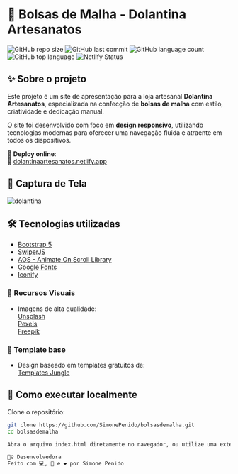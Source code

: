# 🧶 Bolsas de Malha - Dolantina Artesanatos

![GitHub repo size](https://img.shields.io/github/repo-size/SimonePenido/bolsasdemalha)
![GitHub last commit](https://img.shields.io/github/last-commit/SimonePenido/bolsasdemalha)
![GitHub language count](https://img.shields.io/github/languages/count/SimonePenido/bolsasdemalha)
![GitHub top language](https://img.shields.io/github/languages/top/SimonePenido/bolsasdemalha)
![Netlify Status](https://api.netlify.com/api/v1/badges/1f82f09b-0000-0000-0000-000000000000/deploy-status) <!-- Substituir com badge real do Netlify se quiser -->

## ✨ Sobre o projeto

Este projeto é um site de apresentação para a loja artesanal **Dolantina Artesanatos**, especializada na confecção de **bolsas de malha** com estilo, criatividade e dedicação manual.

O site foi desenvolvido com foco em **design responsivo**, utilizando tecnologias modernas para oferecer uma navegação fluida e atraente em todos os dispositivos.

📌 **Deploy online**:  
🔗 [dolantinaartesanatos.netlify.app](https://dolantinaartesanatos.netlify.app/)



## 📸 Captura de Tela


![dolantina](https://github.com/user-attachments/assets/3934f71a-2876-46cb-bfdb-700537b66b34)


## 🛠️ Tecnologias utilizadas

- [Bootstrap 5](https://getbootstrap.com/)
- [SwiperJS](https://swiperjs.com/)
- [AOS - Animate On Scroll Library](https://michalsnik.github.io/aos/)
- [Google Fonts](https://fonts.google.com/)
- [Iconify](https://iconify.design/)

### 🎨 Recursos Visuais

- Imagens de alta qualidade:  
  [Unsplash](https://unsplash.com/)  
  [Pexels](https://www.pexels.com/)  
  [Freepik](https://www.freepik.com/)

### 🧩 Template base

- Design baseado em templates gratuitos de:  
  [Templates Jungle](https://templatesjungle.gumroad.com/)

## 🚀 Como executar localmente

Clone o repositório:

```bash
git clone https://github.com/SimonePenido/bolsasdemalha.git
cd bolsasdemalha

Abra o arquivo index.html diretamente no navegador, ou utilize uma extensão como o Live Server (VS Code) para testar localmente com recarregamento automático.

🙋‍♀️ Desenvolvedora
Feito com 💻, 🎨 e ❤️ por Simone Penido


